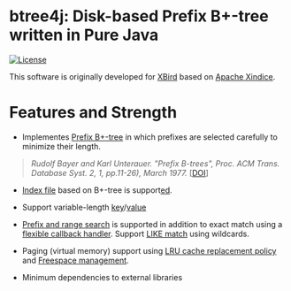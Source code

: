 btree4j: Disk-based Prefix B+-tree written in Pure Java
======================================================= 
[![License](http://img.shields.io/:license-Apache_v2-blue.svg)](https://github.com/myui/btree4j/blob/master/LICENSE)

This software is originally developed for [XBird](https://github.com/myui/xbird/) based on [Apache Xindice](https://xml.apache.org/xindice/).

# Features and Strength

* Implementes [Prefix B+-tree](https://dl.acm.org/citation.cfm?id=320530) in which prefixes are selected carefully to minimize their length.

> _Rudolf Bayer and Karl Unterauer. "Prefix B-trees", Proc. ACM Trans. Database Syst. 2, 1, pp.11-26), March 1977._ [[DOI](https://doi.org/10.1145/320521.320530 )]

* [Index file](https://en.wikipedia.org/wiki/Indexed_file) based on B+-tree is support[e](https://github.com/myui/btree4j/blob/master/src/main/java/btree4j/BIndexFile.java)[d](https://github.com/myui/btree4j/blob/master/src/main/java/btree4j/BIndexMultiValueFile.java).

* Support variable-length [key](https://github.com/myui/btree4j/blob/master/src/main/java/btree4j/Key.java)/[value](https://github.com/myui/btree4j/blob/master/src/main/java/btree4j/Value.java)

* [Prefix and range search](https://github.com/myui/btree4j/blob/master/src/main/java/btree4j/indexer/BasicIndexQuery.java) is supported in addition to exact match using a [flexible callback handler](https://github.com/myui/btree4j/blob/master/src/main/java/btree4j/BTreeCallback.java). Support [LIKE match](https://github.com/myui/btree4j/blob/master/src/main/java/btree4j/indexer/LikeIndexQuery.java) using wildcards.

* Paging (virtual memory) support using [LRU cache replacement policy](https://github.com/myui/btree4j/blob/master/src/main/java/btree4j/BTree.java) and [Freespace management](https://github.com/myui/btree4j/blob/master/src/main/java/btree4j/FreeList.java).

* Minimum dependencies to external libraries